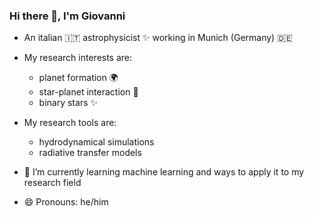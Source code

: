 ### Hi there 👋, I'm Giovanni
- An italian :it: astrophysicist :sparkles: working in Munich (Germany) :de:

- My research interests are:
  - planet formation :earth_africa:
  - star-planet interaction :dizzy:
  - binary stars :sparkles:
- My research tools are:
  - hydrodynamical simulations
  - radiative transfer models
- 🌱 I’m currently learning machine learning and ways to apply it to my research field
- 😄 Pronouns: he/him
